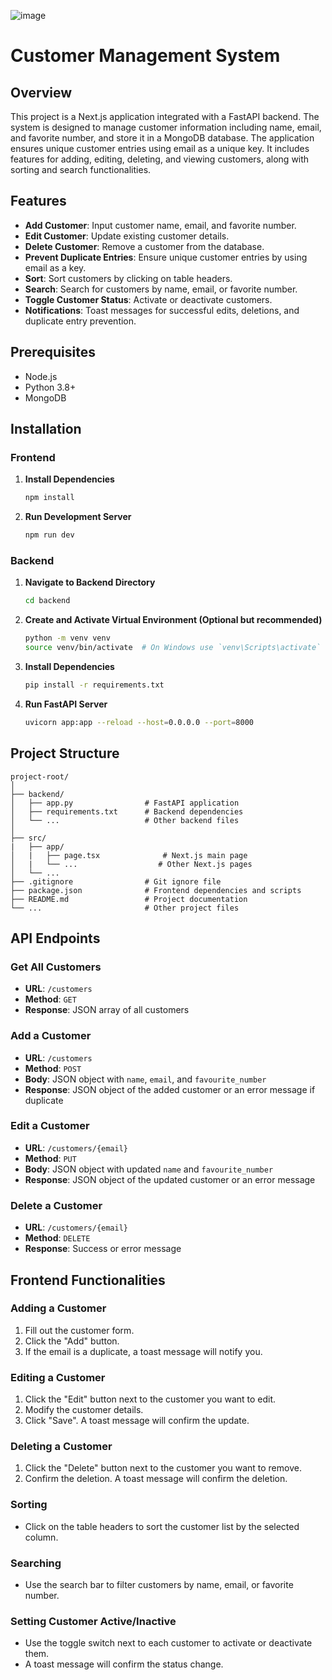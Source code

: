 ![image](https://github.com/akash-selvaraj/orbdoc_assesment/assets/81205378/4a0e1692-5002-405a-b11d-093a285f25a1)


# Customer Management System

## Overview
This project is a Next.js application integrated with a FastAPI backend. The system is designed to manage customer information including name, email, and favorite number, and store it in a MongoDB database. The application ensures unique customer entries using email as a unique key. It includes features for adding, editing, deleting, and viewing customers, along with sorting and search functionalities.

## Features
- **Add Customer**: Input customer name, email, and favorite number.
- **Edit Customer**: Update existing customer details.
- **Delete Customer**: Remove a customer from the database.
- **Prevent Duplicate Entries**: Ensure unique customer entries by using email as a key.
- **Sort**: Sort customers by clicking on table headers.
- **Search**: Search for customers by name, email, or favorite number.
- **Toggle Customer Status**: Activate or deactivate customers.
- **Notifications**: Toast messages for successful edits, deletions, and duplicate entry prevention.


## Prerequisites
- Node.js
- Python 3.8+
- MongoDB

## Installation

### Frontend
1. **Install Dependencies**
    ```bash
    npm install
    ```

2. **Run Development Server**
    ```bash
    npm run dev
    ```

### Backend
1. **Navigate to Backend Directory**
    ```bash
    cd backend
    ```

2. **Create and Activate Virtual Environment (Optional but recommended)**
    ```bash
    python -m venv venv
    source venv/bin/activate  # On Windows use `venv\Scripts\activate`
    ```

3. **Install Dependencies**
    ```bash
    pip install -r requirements.txt
    ```

4. **Run FastAPI Server**
    ```bash
    uvicorn app:app --reload --host=0.0.0.0 --port=8000
    ```

## Project Structure
```plaintext
project-root/
│
├── backend/
│   ├── app.py                # FastAPI application
│   ├── requirements.txt      # Backend dependencies
│   └── ...                   # Other backend files
│
├── src/
|   ├── app/
│   |	├── page.tsx              # Next.js main page
│   |	└── ...                  # Other Next.js pages
│   └── ...
├── .gitignore                # Git ignore file
├── package.json              # Frontend dependencies and scripts
├── README.md                 # Project documentation
└── ...                       # Other project files
```
## API Endpoints

### Get All Customers
- **URL**: `/customers`
- **Method**: `GET`
- **Response**: JSON array of all customers

### Add a Customer
- **URL**: `/customers`
- **Method**: `POST`
- **Body**: JSON object with `name`, `email`, and `favourite_number`
- **Response**: JSON object of the added customer or an error message if duplicate

### Edit a Customer
- **URL**: `/customers/{email}`
- **Method**: `PUT`
- **Body**: JSON object with updated `name` and `favourite_number`
- **Response**: JSON object of the updated customer or an error message

### Delete a Customer
- **URL**: `/customers/{email}`
- **Method**: `DELETE`
- **Response**: Success or error message

## Frontend Functionalities

### Adding a Customer
1. Fill out the customer form.
2. Click the "Add" button.
3. If the email is a duplicate, a toast message will notify you.

### Editing a Customer
1. Click the "Edit" button next to the customer you want to edit.
2. Modify the customer details.
3. Click "Save". A toast message will confirm the update.

### Deleting a Customer
1. Click the "Delete" button next to the customer you want to remove.
2. Confirm the deletion. A toast message will confirm the deletion.

### Sorting
- Click on the table headers to sort the customer list by the selected column.
  
### Searching
- Use the search bar to filter customers by name, email, or favorite number.

### Setting Customer Active/Inactive
- Use the toggle switch next to each customer to activate or deactivate them.
- A toast message will confirm the status change.


